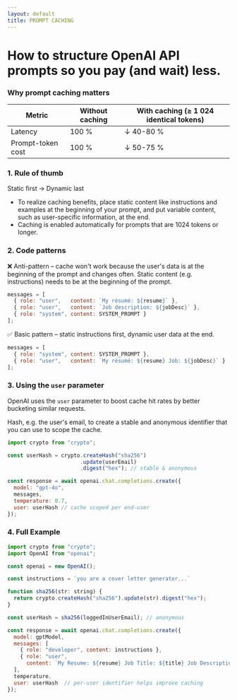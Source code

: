 ```yaml
---
layout: default
title: PROMPT CACHING
---
```


# How to structure OpenAI API prompts so you pay (and wait) less.

### Why prompt caching matters
| Metric | Without caching | With caching (≥ 1 024 identical tokens) |
| --- | --- | --- |
| Latency | 100 % | ↓ 40-80 % |
| Prompt-token cost | 100 % | ↓ 50-75 % |

### 1. Rule of thumb
Static first → Dynamic last
- To realize caching benefits, place static content like instructions and examples at the beginning of your prompt, and put variable content, such as user-specific information, at the end.
- Caching is enabled automatically for prompts that are 1024 tokens or longer.

### 2. Code patterns
❌ Anti-pattern – cache won't work because the user's data is at the beginning of the prompt and changes often. Static content (e.g. instructions) needs to be at the beginning of the prompt.
```js
messages = [
  { role: "user",   content: `My résumé: ${resume}` },
  { role: "user",   content: `Job description: ${jobDesc}` },
  { role: "system", content: SYSTEM_PROMPT }
];
```

✅ Basic pattern – static instructions first, dynamic user data at the end.
```js
messages = [
  { role: "system", content: SYSTEM_PROMPT },
  { role: "user",   content: `My résumé: ${resume} Job: ${jobDesc}` }
];
```

### 3. Using the `user` parameter

OpenAI uses the `user` parameter to boost cache hit rates by better bucketing similar requests.

Hash, e.g. the user's email, to create a stable and anonymous identifier that you can use to scope the cache.

```js
import crypto from "crypto";

const userHash = crypto.createHash("sha256")
                       .update(userEmail)
                       .digest("hex"); // stable & anonymous

const response = await openai.chat.completions.create({
  model: "gpt-4o",
  messages,
  temperature: 0.7,
  user: userHash // cache scoped per end-user
});
```

### 4. Full Example
```js
import crypto from "crypto";
import OpenAI from "openai";

const openai = new OpenAI();

const instructions = `you are a cover letter generator...`

function sha256(str: string) {
  return crypto.createHash("sha256").update(str).digest("hex");
}

const userHash = sha256(loggedInUserEmail); // anonymous

const response = await openai.chat.completions.create({
  model: gptModel,
  messages: [
    { role: "developer", content: instructions }, 
    { role: "user",
      content: `My Resume: ${resume} Job Title: ${title} Job Description: ${description}` }
  ],
  temperature,
  user: userHash  // per-user identifier helps improve caching
});
```